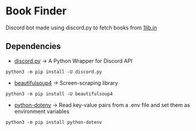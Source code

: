 # Book Finder
Discord bot made using discord.py to fetch books from [1lib.in](https://1lib.in)

## Dependencies
* [discord.py](https://pypi.org/project/discord.py/) -> A Python Wrapper for Discord API
```
python3 -m pip install -U discord.py
```
* [beautifulsoup4](https://pypi.org/project/beautifulsoup4/) -> Screen-scraping library
```
python3 -m pip install -U beautifulsoup4
```
* [python-dotenv](https://pypi.org/project/python-dotenv/) -> Read key-value pairs from a .env file and set them as environment variables
```
python3 -m pip install python-dotenv
```

